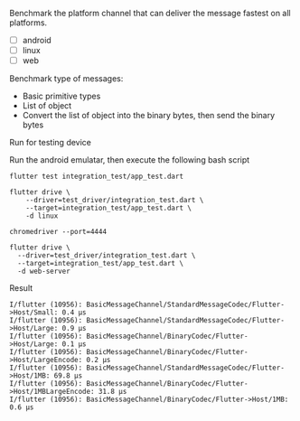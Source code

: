 Benchmark the platform channel that can deliver the message fastest on all platforms.
- [ ] android
- [ ] linux
- [ ] web

Benchmark type of messages:
- Basic primitive types
- List of object
- Convert the list of object into the binary bytes, then send the binary bytes


Run for testing device

Run the android emulatar, then execute the following bash script
```shell
flutter test integration_test/app_test.dart
```

```shell
flutter drive \
    --driver=test_driver/integration_test.dart \
    --target=integration_test/app_test.dart \
    -d linux
```

```shell
chromedriver --port=4444

flutter drive \
  --driver=test_driver/integration_test.dart \
  --target=integration_test/app_test.dart \
  -d web-server
```


Result
```
I/flutter (10956): BasicMessageChannel/StandardMessageCodec/Flutter->Host/Small: 0.4 µs
I/flutter (10956): BasicMessageChannel/StandardMessageCodec/Flutter->Host/Large: 0.9 µs
I/flutter (10956): BasicMessageChannel/BinaryCodec/Flutter->Host/Large: 0.1 µs
I/flutter (10956): BasicMessageChannel/BinaryCodec/Flutter->Host/LargeEncode: 0.2 µs
I/flutter (10956): BasicMessageChannel/StandardMessageCodec/Flutter->Host/1MB: 69.8 µs
I/flutter (10956): BasicMessageChannel/BinaryCodec/Flutter->Host/1MBLargeEncode: 31.8 µs
I/flutter (10956): BasicMessageChannel/BinaryCodec/Flutter->Host/1MB: 0.6 µs
```